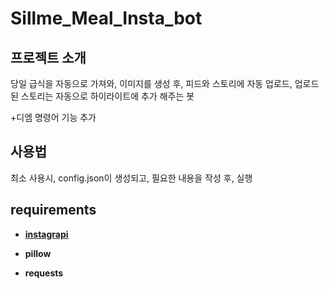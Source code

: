 # Sillme_Meal_Insta_bot

## 프로젝트 소개
당일 급식을 자동으로 가져와, 이미지를 생성 후, 피드와 스토리에 자동 업로드, 업로드된 스토리는 자동으로 하이라이트에 추가 해주는 봇

+디엠 명령어 기능 추가
## 사용법
최소 사용시, config.json이 생성되고, 필요한 내용을 작성 후, 실행
## requirements
- **[instagrapi](https://github.com/subzeroid/instagrapi)**
 
- **pillow**

- **requests**

